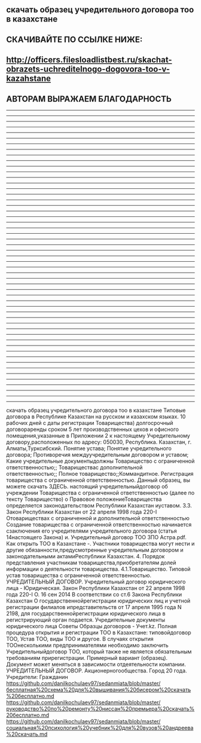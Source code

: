 скачать образец учредительного договора тоо в казахстане
--------------------------------------------------
СКАЧИВАЙТЕ ПО ССЫЛКЕ НИЖЕ:
--------------------------------------------------
http://officers.filesloadlistbest.ru/skachat-obrazets-uchreditelnogo-dogovora-too-v-kazahstane
--------------------------------------------------
АВТОРАМ ВЫРАЖАЕМ БЛАГОДАРНОСТЬ
--------------------------------------------------
--------------------------------------------------
--------------------------------------------------
--------------------------------------------------
--------------------------------------------------
--------------------------------------------------
--------------------------------------------------
--------------------------------------------------
--------------------------------------------------
--------------------------------------------------
--------------------------------------------------
--------------------------------------------------
--------------------------------------------------
--------------------------------------------------
--------------------------------------------------
--------------------------------------------------
--------------------------------------------------
--------------------------------------------------
--------------------------------------------------
--------------------------------------------------
--------------------------------------------------
--------------------------------------------------
--------------------------------------------------
--------------------------------------------------
--------------------------------------------------
--------------------------------------------------
--------------------------------------------------
--------------------------------------------------
--------------------------------------------------
--------------------------------------------------
--------------------------------------------------
--------------------------------------------------
--------------------------------------------------
--------------------------------------------------
--------------------------------------------------
--------------------------------------------------
--------------------------------------------------
--------------------------------------------------
--------------------------------------------------
--------------------------------------------------
--------------------------------------------------
--------------------------------------------------
--------------------------------------------------
--------------------------------------------------
--------------------------------------------------
--------------------------------------------------
--------------------------------------------------
--------------------------------------------------
--------------------------------------------------
--------------------------------------------------
--------------------------------------------------
--------------------------------------------------
--------------------------------------------------
--------------------------------------------------
скачать образец учредительного договора тоо в казахстане Типовые договора в Республике Казахстан на русском и казахском языках. 10 рабочих дней с даты регистрации Товарищества) долгосрочный договораренды сроком 5 лет производственных цехов и офисного помещения,указанные в Приложении 2 к настоящему Учредительному договору,расположенных по адресу: 050030, Республика. Казахстан, г. Алматы,Турксибский. Понятие устава; Понятие учредительного договора; Противоречия междуучредительным договором и уставом; Какие учредительные документыдолжны  Товарищество с ограниченной ответственностью;; Товариществас дополнительной ответственностью;; Полное товарищество;;Коммандитное. Регистрация товарищества с ограниченной ответственностью. Данный образец, вы можете скачать ЗДЕСЬ.  настоящий учредительныйдоговор об учреждении Товарищества с ограниченной ответственностью  (далее по тексту  Товарищество) о  Правовое положениеТоварищества определяется законодательством Республики Казахстан иуставом. 3.3. Закон Республики Казахстан от 22 апреля 1998 года  220-I Отовариществах с ограниченной и дополнительной ответственностью Создание товарищества с ограниченной ответственностью начинается сзаключения его учредителями учредительного договора (статья 14настоящего Закона) и. Учредительный договор ТОО ЗПО Астра.pdf. Как открыть ТОО в Казахстане -. Участники товарищества могут нести и другие обязанности,предусмотренные учредительным договором и законодательными актамиРеспублики Казахстан. 4. Порядок представления участникам товарищества,приобретателям долей информации о деятельности товарищества. 4.1.Товарищество. Типовой устав товарищества с ограниченной ответственностью. УЧРЕДИТЕЛЬНЫЙ ДОГОВОР. Учредительный договор юридического лица - Юридическая. Закон Республики Казахстан от 22 апреля 1998 года  220-I О. 16 сен 2014  В соответствии со ст.6 Закона Республики Казахстан О государственнойрегистрации юридических лиц и учетной регистрации филиалов ипредставительств от 17 апреля 1995 года N 2198, для государственнойрегистрации юридического лица в регистрирующий орган подается. Учредительные документы юридического лица  Советы
Образцы договоров - Учет.kz. Полная процедура открытия и регистрации ТОО в Казахстане: типовойдоговор ТОО, Устав ТОО, виды ТОО и другое.  В случаях открытия ТООнесколькими предпринимателями необходимо заключить Учредительныйдоговор ТОО, который также не является обязательным требованиям прирегистрации. Примерный вариант (образец). Документ может меняться в зависимости отдеятельности компании. УЧРЕДИТЕЛЬНЫЙ ДОГОВОР. Акционерногообщества. Город    20 года. Учредители: Гражданин
https://github.com/danilkochulaev97/sedanmiata/blob/master/бесплатная%20схема%20для%20вышивания%20бисером%20скачать%20бесплатно.md
https://github.com/danilkochulaev97/sedanmiata/blob/master/руководство%20по%20ремонту%20ниссан%20премьера%20скачать%20бесплатно.md
https://github.com/danilkochulaev97/sedanmiata/blob/master/социальная%20психология%20учебник%20для%20вузов%20андреева%20скачать.md